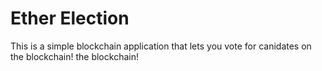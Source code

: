 # Ether Election

This is a simple blockchain application that lets you vote for canidates on the blockchain! the blockchain!